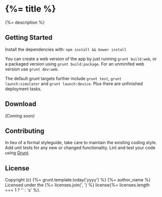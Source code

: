 # {%= title %}

{%= description %}

## Getting Started
Install the dependencies with: `npm install && bower install`

You can create a web version of the app by just running `grunt build:web`, or a packaged
version using `grunt build:package`. For an unminifed web version use `grunt dev:web`.

The default grunt targets further include `grunt test`, `grunt launch:simulator` and `grunt launch:device`. Plus there are unfinished deployment tasks.

## Download
_(Coming soon)_

## Contributing
In lieu of a formal styleguide, take care to maintain the existing coding style. Add unit tests for any new or changed functionality. Lint and test your code using [Grunt](http://gruntjs.com/).

## License
Copyright (c) {%= grunt.template.today('yyyy') %} {%= author_name %}
Licensed under the {%= licenses.join(', ') %} license{%= licenses.length === 1 ? '' : 's' %}.

